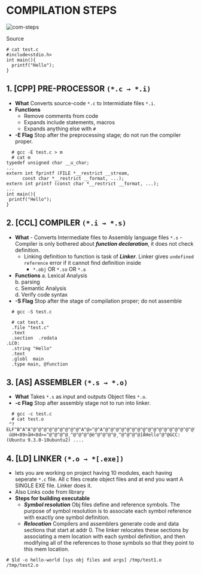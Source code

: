 # COMPILATION STEPS

<img src="https://i.ibb.co/447zDgX/com-steps.png" alt="com-steps" border="0">

Source
```
# cat test.c
#include<stdio.h>
int main(){
  printf("Hello");
}
```
## 1. [CPP] PRE-PROCESSOR `(*.c → *.i)`
  - **What** Converts source-code `*.c` to Intermidiate files `*.i`.
  - **Functions**
    - Remove comments from code    
    - Expands include statements, macros    
    - Expands anything else with `#`
  - **-E Flag** Stop after the preprocessing stage; do not run the compiler proper.
```  
  # gcc -E test.c > m
  # cat m
typedef unsigned char __u_char;
...
extern int fprintf (FILE *__restrict __stream,
      const char *__restrict __format, ...);
extern int printf (const char *__restrict __format, ...);
...
int main(){
 printf("Hello");
}
```    
  
## 2. [CCL] COMPILER `(*.i → *.s)`
   - **What** 
    - Converts Intermediate files to Assembly language files `*.s`
    - Compiler is only bothered about ***function declaration***, it does not check definition.
      - Linking definition to function is task of ***Linker***. Linker gives `undefined reference` error if it cannot find definition inside 
        - `*.obj` OR  `*.so`  OR  `*.a`
   - **Functions**
     a. Lexical Analysis    
     b. parsing    
     c. Semantic Analysis    
     d. Verify code syntax
   - **-S Flag** Stop after the stage of compilation proper; do not assemble
```
  # gcc -S test.c
  
  # cat test.s
  .file "test.c"
  .text
  .section  .rodata
.LC0:
  .string "Hello"
  .text
  .globl  main
  .type main, @function  
```      
   
## 3. [AS] ASSEMBLER `(*.s → *.o)`
   - **What** Takes `*.s` as input and outputs Object files `*.o`.
   - **-c Flag** Stop after assembly stage not to run into linker.
```
  # gcc -c test.c
  # cat test.o
 ^?ELF^B^A^A^@^@^@^@^@^@^@^@^@^A^@>^@^A^@^@^@^@^@^@^@^@^@^@^@^@^@^@^@^@^@^@^@^P^C^@^@^@^@^@^@^@^@^@^@@^@^@^@^@^@@^@^N^@^M^@ó^O^^
 úUH<89>åH<8d>=^@^@^@^@¸^@^@^@^@è^@^@^@^@¸^@^@^@^@]ÃHello^@^@GCC: (Ubuntu 9.3.0-10ubuntu2) ....
```
   
## 4. [LD] LINKER `(*.o → *[.exe])`
  - lets you are working on project having 10 modules, each having seperate `*.c` file. All c files create object files and at end you 
   want A SINGLE EXE file. Linker does it.    
  - Also Links code from library
  - **Steps for building executable**
    - ***Symbol resolution*** Obj files define and reference symbols. The purpose of symbol resolution is to associate each symbol reference with exactly one symbol definition.
    - ***Relocation*** Compilers and assemblers generate code and data sections that start at addr 0. The linker relocates these sections by associating a mem location with each symbol definition, and then modifying all of the references to those symbols so that they point to this mem location.
   
```
# $ld -o hello-world [sys obj files and args] /tmp/test1.o /tmp/test2.o
```
